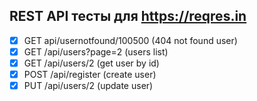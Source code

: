 ## REST API тесты для https://reqres.in

- [x] GET api/usernotfound/100500 (404 not found user)
- [x] GET /api/users?page=2 (users list)
- [x] GET /api/users/2 (get user by id)
- [x] POST /api/register (create user)
- [x] PUT /api/users/2 (update user)
